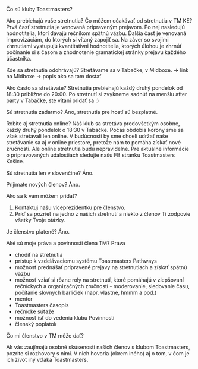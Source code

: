 Čo sú kluby Toastmasters?

Ako prebiehajú vaše stretnutia? Čo môžem očakávať od stretnutia v TM KE?
Prvá časť stretnutia je venovaná pripraveným prejavom. Po nej nasledujú hodnotitelia, ktorí dávajú rečníkom spätnú väzbu. Ďalšia časť je venovaná improvizáciám, do ktorých si vítaný zapojiť sa. Na záver so svojimi zhrnutiami vystupujú kvantitatívni hodnotitelia, ktorých úlohou je zhrnúť počínanie si s časom a zhodnotenie gramatickej stránky prejavu každého účastníka.

Kde sa stretnutia odohrávajú?
Stretávame sa v Tabačke, v Midboxe. 
-> link na Midboxe
-> popis ako sa tam dostať

Ako často sa stretávate?
Stretnutia prebiehajú každý druhý pondelok od 18:30 približne do 20:00. Po stretnutí si zvykneme sadnúť na menšiu after party v Tabačke, ste vítaní pridať sa :)

Sú stretnutia zadarmo?
Áno, stretnutia pre hostí sú bezplatné.

Robíte aj stretnutia online?
Náš klub sa stretáva predovšetkým osobne, každý druhý pondelok o 18:30 v Tabačke. Počas obdobia korony sme sa však stretávali len online. V budúcnosti by sme chceli udržať naše stretávanie sa aj v online priestore, pretože nám to pomáha získať nové zručnosti. Ale online stretnutia budú nepravidelné. Pre aktuálne informácie o pripravovaných udalostiach sledujte našu FB stránku Toastmasters Košice.

Sú stretnutia len v slovenčine?
Áno.

Prijímate nových členov?
Áno.

Ako sa k vám  môžem pridať?
1. Kontaktuj našu viceprezidentku pre členstvo.
2. Príď sa pozrieť na jedno z našich stretnutí a niekto z členov Ti zodpovie všetky Tvoje otázky.

Je členstvo platené?
Áno.

Aké sú moje práva a povinnosti člena TM?
Práva
- chodiť na stretnutia
- prístup k vzdelávaciemu systému Toastmasters Pathways
- možnosť prednášať pripravené prejavy na stretnutiach a získať spätnú väzbu
- možnosť vziať si rôzne roly na stretnutí, ktoré pomáhajú v zlepšovaní rečníckych a organizačných zručností - moderovanie, sledovanie času, počítanie slovných barličiek (napr. vlastne, hmmm a pod.)
- mentor
- Toastmasters časopis
- rečnícke súťaže
- možnosť ísť do vedenia klubu
Povinnosti
- členský poplatok

Čo mi členstvo v TM môže dať?

Ak vás zaujímajú osobné skúsenosti našich členov s klubom Toastmasters, pozrite si rozhovory s nimi. V nich hovoria (okrem iného) aj o tom, v čom je ich život iný vďaka Toastmasters.
